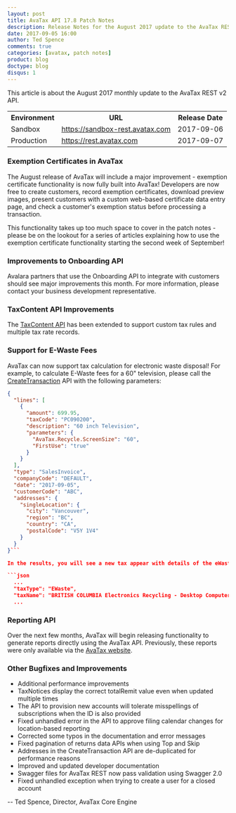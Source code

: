 ```yaml
---
layout: post
title: AvaTax API 17.8 Patch Notes
description: Release Notes for the August 2017 update to the AvaTax REST v2 API
date: 2017-09-05 16:00
author: Ted Spence
comments: true
categories: [avatax, patch notes]
product: blog
doctype: blog
disqus: 1
---
```


This article is about the August 2017 monthly update to the AvaTax REST v2 API.

<div class="mobile-table">
    <table class="styled-table">
        <tr>
            <th>Environment</th>
            <th>URL</th>
            <th>Release Date</th>
        </tr>
        <tr>
            <td>Sandbox</td>
            <td><a href="https://sandbox-rest.avatax.com">https://sandbox-rest.avatax.com</a></td>
            <td>2017-09-06</td>
        </tr>
        <tr>
            <td>Production</td>
            <td><a href="https://rest.avatax.com">https://rest.avatax.com</a></td>
            <td>2017-09-07</td>
        </tr>
    </table>
</div>

<h3>Exemption Certificates in AvaTax</h3>

The August release of AvaTax will include a major improvement - exemption certificate functionality is now fully built into AvaTax!  Developers are now free to create customers, record exemption certificates, download preview images, present customers with a custom web-based certificate data entry page, and check a customer's exemption status before processing a transaction.  

This functionality takes up too much space to cover in the patch notes - please be on the lookout for a series of articles explaining how to use the exemption certificate functionality starting the second week of September!

<h3>Improvements to Onboarding API</h3>

Avalara partners that use the Onboarding API to integrate with customers should see major improvements this month.  For more information, please contact your business development representative.

<h3>TaxContent API Improvements</h3>

The <a href="https://developer.avalara.com/api-reference/avatax/rest/v2/methods/TaxContent/">TaxContent API</a> has been extended to support custom tax rules and multiple tax rate records.

<h3>Support for E-Waste Fees</h3>

AvaTax can now support tax calculation for electronic waste disposal!  For example, to calculate E-Waste fees for a 60" television, please call the <a href="https://developer.avalara.com/api-reference/avatax/rest/v2/methods/Transactions/CreateTransaction/">CreateTransaction</a> API with the following parameters:

```json
{
  "lines": [
    {
      "amount": 699.95,
      "taxCode": "PC090200",
      "description": "60 inch Television",
      "parameters": {
        "AvaTax.Recycle.ScreenSize": "60",
        "FirstUse": "true"
      }
    }
  ],
  "type": "SalesInvoice",
  "companyCode": "DEFAULT",
  "date": "2017-09-05",
  "customerCode": "ABC",
  "addresses": {
    "singleLocation": {
      "city": "Vancouver",
      "region": "BC",
      "country": "CA",
      "postalCode": "V5Y 1V4"
    }
  }
}```

In the results, you will see a new tax appear with details of the eWaste fee: 

```json
  ...
  "taxType": "EWaste",
  "taxName": "BRITISH COLUMBIA Electronics Recycling - Desktop Computers",
  ...
```

<h3>Reporting API</h3>

Over the next few months, AvaTax will begin releasing functionality to generate reports directly using the AvaTax API.  Previously, these reports were only available via the <a href="https://admin-avatax.avalara.net">AvaTax website</a>.

<h3>Other Bugfixes and Improvements</h3>

<ul class="normal">
    <li>Additional performance improvements</li>
    <li>TaxNotices display the correct totalRemit value even when updated multiple times</li>
    <li>The API to provision new accounts will tolerate misspellings of subscriptions when the ID is also provided</li>
    <li>Fixed unhandled error in the API to approve filing calendar changes for location-based reporting</li>
    <li>Corrected some typos in the documentation and error messages</li>
    <li>Fixed pagination of returns data APIs when using Top and Skip</li>
    <li>Addresses in the CreateTransaction API are de-duplicated for performance reasons</li>
    <li>Improved and updated developer documentation</li>
    <li>Swagger files for AvaTax REST now pass validation using Swagger 2.0</li>
    <li>Fixed unhandled exception when trying to create a user for a closed account</li>
</ul>

-- Ted Spence, Director, AvaTax Core Engine
